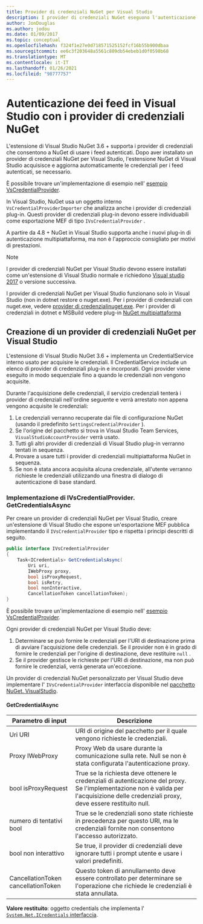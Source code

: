 ```yaml
---
title: Provider di credenziali NuGet per Visual Studio
description: I provider di credenziali NuGet eseguono l'autenticazione con i feed implementando l'interfaccia IVsCredentialProvider in un'estensione di Visual Studio.
author: JonDouglas
ms.author: jodou
ms.date: 01/09/2017
ms.topic: conceptual
ms.openlocfilehash: f324f1e27e0d718571525152fcf16b55b900dbaa
ms.sourcegitcommit: ee6c3f203648a5561c809db54ebeb1d0f0598b68
ms.translationtype: MT
ms.contentlocale: it-IT
ms.lasthandoff: 01/26/2021
ms.locfileid: "98777757"
---
```

# <a name="authenticating-feeds-in-visual-studio-with-nuget-credential-providers"></a>Autenticazione dei feed in Visual Studio con i provider di credenziali NuGet

L'estensione di Visual Studio NuGet 3.6 + supporta i provider di credenziali che consentono a NuGet di usare i feed autenticati.
Dopo aver installato un provider di credenziali NuGet per Visual Studio, l'estensione NuGet di Visual Studio acquisisce e aggiorna automaticamente le credenziali per i feed autenticati, se necessario.

È possibile trovare un'implementazione di esempio nell' [esempio VsCredentialProvider](https://github.com/NuGet/Samples/tree/master/VsCredentialProvider).

In Visual Studio, NuGet usa un oggetto interno `VsCredentialProviderImporter` che analizza anche i provider di credenziali plug-in. Questi provider di credenziali plug-in devono essere individuabili come esportazione MEF di tipo `IVsCredentialProvider` .

A partire da 4.8 + NuGet in Visual Studio supporta anche i nuovi plug-in di autenticazione multipiattaforma, ma non è l'approccio consigliato per motivi di prestazioni.

> [!Note]
> I provider di credenziali NuGet per Visual Studio devono essere installati come un'estensione di Visual Studio normale e richiedono [Visual studio 2017](https://aka.ms/vs/15/release/vs_enterprise.exe) o versione successiva.
>
> I provider di credenziali NuGet per Visual Studio funzionano solo in Visual Studio (non in dotnet restore o nuget.exe). Per i provider di credenziali con nuget.exe, vedere [ provider di credenzialinuget.exe](nuget-exe-Credential-providers.md).
> Per i provider di credenziali in dotnet e MSBuild vedere plug-in [NuGet multipiattaforma](nuget-cross-platform-authentication-plugin.md)

## <a name="creating-a-nuget-credential-provider-for-visual-studio"></a>Creazione di un provider di credenziali NuGet per Visual Studio

L'estensione di Visual Studio NuGet 3.6 + implementa un CredentialService interno usato per acquisire le credenziali. Il CredentialService include un elenco di provider di credenziali plug-in e incorporati. Ogni provider viene eseguito in modo sequenziale fino a quando le credenziali non vengono acquisite.

Durante l'acquisizione delle credenziali, il servizio credenziali tenterà i provider di credenziali nell'ordine seguente e verrà arrestato non appena vengono acquisite le credenziali:

1. Le credenziali verranno recuperate dai file di configurazione NuGet (usando il predefinito `SettingsCredentialProvider` ).
1. Se l'origine del pacchetto si trova in Visual Studio Team Services, `VisualStudioAccountProvider` verrà usato.
1. Tutti gli altri provider di credenziali di Visual Studio plug-in verranno tentati in sequenza.
1. Provare a usare tutti i provider di credenziali multipiattaforma NuGet in sequenza.
1. Se non è stata ancora acquisita alcuna credenziale, all'utente verranno richieste le credenziali utilizzando una finestra di dialogo di autenticazione di base standard.

### <a name="implementing-ivscredentialprovidergetcredentialsasync"></a>Implementazione di IVsCredentialProvider. GetCredentialsAsync

Per creare un provider di credenziali NuGet per Visual Studio, creare un'estensione di Visual Studio che espone un'esportazione MEF pubblica implementando il `IVsCredentialProvider` tipo e rispetta i principi descritti di seguito.

```cs
public interface IVsCredentialProvider
{
    Task<ICredentials> GetCredentialsAsync(
        Uri uri,
        IWebProxy proxy,
        bool isProxyRequest,
        bool isRetry,
        bool nonInteractive,
        CancellationToken cancellationToken);
}
```

È possibile trovare un'implementazione di esempio nell' [esempio VsCredentialProvider](https://github.com/NuGet/Samples/tree/master/VsCredentialProvider).

Ogni provider di credenziali NuGet per Visual Studio deve:

1. Determinare se può fornire le credenziali per l'URI di destinazione prima di avviare l'acquisizione delle credenziali. Se il provider non è in grado di fornire le credenziali per l'origine di destinazione, deve restituire `null` .
1. Se il provider gestisce le richieste per l'URI di destinazione, ma non può fornire le credenziali, verrà generata un'eccezione.

Un provider di credenziali NuGet personalizzato per Visual Studio deve implementare l' `IVsCredentialProvider` interfaccia disponibile nel [pacchetto NuGet. VisualStudio](https://www.nuget.org/packages/NuGet.VisualStudio/).

#### <a name="getcredentialasync"></a>GetCredentialAsync

| Parametro di input |Descrizione|
| ----------------|-----------|
| Uri URI | URI di origine del pacchetto per il quale vengono richieste le credenziali.|
| Proxy IWebProxy | Proxy Web da usare durante la comunicazione sulla rete. Null se non è stata configurata l'autenticazione proxy. |
| bool isProxyRequest | True se la richiesta deve ottenere le credenziali di autenticazione del proxy. Se l'implementazione non è valida per l'acquisizione delle credenziali proxy, deve essere restituito null. |
| numero di tentativi bool | True se le credenziali sono state richieste in precedenza per questo URI, ma le credenziali fornite non consentono l'accesso autorizzato. |
| bool non interattivo | Se true, il provider di credenziali deve ignorare tutti i prompt utente e usare i valori predefiniti. |
| CancellationToken cancellationToken | Questo token di annullamento deve essere controllato per determinare se l'operazione che richiede le credenziali è stata annullata. |

**Valore restituito**: oggetto credentials che implementa l' [ `System.Net.ICredentials` interfaccia](/dotnet/api/system.net.icredentials?view=netstandard-2.0).
